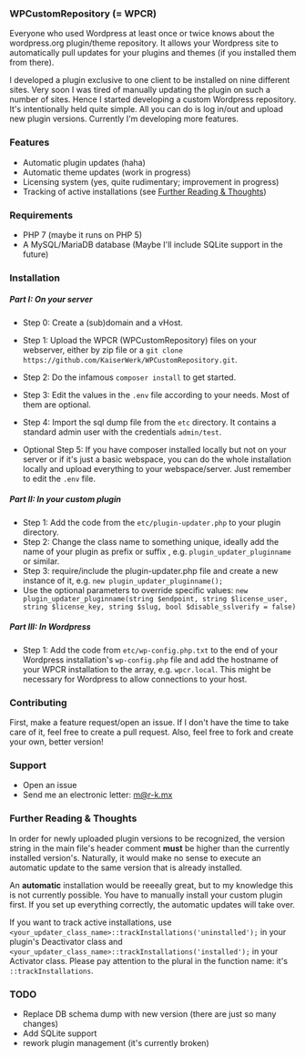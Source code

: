 ### WPCustomRepository (= WPCR)

Everyone who used Wordpress at least once or twice knows about the wordpress.org plugin/theme repository. It allows your Wordpress site to automatically pull updates for your plugins and themes (if you installed them from there).

I developed a plugin exclusive to one client to be installed on nine different sites. Very soon I was tired of manually updating the plugin on such a number of sites. Hence I started developing a custom Wordpress repository. It's intentionally held quite simple. All you can do is log in/out and upload new plugin versions. Currently I'm developing more features.

### Features

* Automatic plugin updates (haha)
* Automatic theme updates (work in progress)
* Licensing system (yes, quite rudimentary; improvement in progress)
* Tracking of active installations (see [Further Reading & Thoughts](#further-reading-&-thoughts))

### Requirements
* PHP 7 (maybe it runs on PHP 5)
* A MySQL/MariaDB database (Maybe I'll include SQLite support in the future)

### Installation
##### Part I: On your server

* Step 0: Create a (sub)domain and a vHost.
* Step 1: Upload the WPCR (WPCustomRepository) files on your webserver, either by zip file or a `git clone https://github.com/KaiserWerk/WPCustomRepository.git`.
* Step 2: Do the infamous `composer install` to get started.
* Step 3: Edit the values in the `.env` file according to your needs. Most of them are optional.
* Step 4: Import the sql dump file from the `etc` directory. It contains a standard admin user with the credentials `admin/test`.

* Optional Step 5: If you have composer installed locally but not on your server or if it's just a basic webspace, you can do the whole installation locally and upload everything to your webspace/server. Just remember to edit the `.env` file.

##### Part II: In your custom plugin

* Step 1: Add the code from the `etc/plugin-updater.php` to your plugin directory.
* Step 2: Change the class name to something unique, ideally add the name of your plugin as prefix or suffix , e.g. `plugin_updater_pluginname` or similar.
* Step 3: require/include the plugin-updater.php file and create a new instance of it, e.g. `new plugin_updater_pluginname();`
* Use the optional parameters to override specific values: `new plugin_updater_pluginname(string $endpoint, string $license_user, string $license_key, string $slug, bool $disable_sslverify = false)`

##### Part III: In Wordpress

* Step 1: Add the code from `etc/wp-config.php.txt` to the end of your Wordpress installation's `wp-config.php` file and add the hostname of your WPCR installation to the array, e.g. `wpcr.local`. This might be necessary for Wordpress to allow connections to your host.

### Contributing
First, make a feature request/open an issue. If I don't have the time to take care of it, feel free to create a pull request. Also, feel free to fork and create your own, better version!

### Support

* Open an issue
* Send me an electronic letter: m@r-k.mx

### Further Reading & Thoughts

In order for newly uploaded plugin versions to be recognized, the version string in the main file's header comment **must** be higher than the currently installed version's. Naturally, it would make no sense to execute an automatic update to the same version that is already installed.

An **automatic** installation would be reeeally great, but to my knowledge this is not currently possible. You have to manually install your custom plugin first. If you set up everything correctly, the automatic updates will take over.

If you want to track active installations, use `<your_updater_class_name>::trackInstallations('uninstalled');` in your plugin's Deactivator class and `<your_updater_class_name>::trackInstallations('installed');` in your Activator class. Please pay attention to the plural in the function name: it's `::trackInstallations`.

### TODO
* Replace DB schema dump with new version (there are just so many changes)
* Add SQLite support
* rework plugin management (it's currently broken)